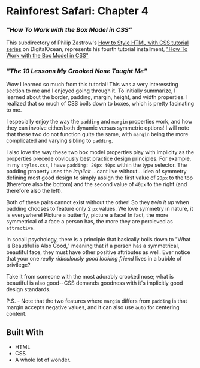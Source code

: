 
# __Rainforest Safari: Chapter 4__

### _"How To Work with the Box Model in CSS"_

This subdirectory of Philip Zastrow's [How to Style HTML with CSS tutorial series](https://www.digitalocean.com/community/tutorial_series/how-to-style-html-with-css) on DigitalOcean, represents his fourth tutorial installment, ["How To Work with the Box Model in CSS"](https://www.digitalocean.com/community/tutorials/how-to-work-with-the-box-model-in-css)

### _"The 10 Lessons My Crooked Nose Taught Me"_

Wow I learned so much from this tutorial! This was a very interessting section to me and I enjoyed going through it. To initially summarize, I learned about the border, padding, margin, height, and width properties. I realized that so much of CSS boils down to boxes, which is pretty facinating to me.

I especially enjoy the way the `padding` and `margin` properties work, and how they can involve either/both dynamic versus symmetric options! I will note that these two do not function quite the same, with `margin` being the more complicated and varying sibling to `padding`.

I also love the way these two box model properties play with implicity as the properties precede obviously best practice design principles. For example, in my `styles.css`, I have `padding: 20px 40px` within the type selector. The padding property uses the _implicit_ ...cant live without... idea of symmetry defining most good design to simply assign the first value of `20px` to the top (therefore also the bottom) and the second value of `40px` to the right (and therefore also the left).

Both of these pairs cannot exist without the other! So they _twin it up_ when padding chooses to feature only 2 `px` values. We love symmetry in nature, it is everywhere! Picture a butterfly, picture a face! In fact, the more symmetrical of a face a person has, the more they are percieved as `attractive`.

In socail psychology, there is a principle that basically boils down to "What is Beautiful is Also Good," meaning that if a person has a symmetrical, beautiful face, they must have other positive attributes as well. Ever notice that your one _really ridiculously good looking friend_ lives in a bubble of privilege? 

Take it from someone with the most adorably crooked nose; what is beautiful is also good--CSS demands goodness with it's implicitly good design standards.

P.S. - Note that the two features where `margin` differs from `padding` is that margin accepts negative values, and it can also use `auto` for centering content.


 ## Built With

- HTML
- CSS
- A whole lot of wonder.


